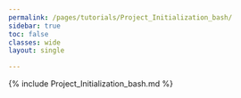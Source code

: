 ```yaml
---
permalink: /pages/tutorials/Project_Initialization_bash/
sidebar: true
toc: false
classes: wide
layout: single

---
```



{% include Project_Initialization_bash.md %}
